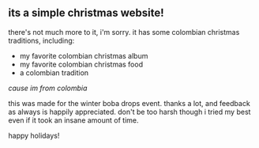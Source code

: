 ## its a simple christmas website!
there's not much more to it, i'm sorry. it has some colombian christmas traditions, including:
- my favorite colombian christmas album
- my favorite colombian christmas food
- a colombian tradition

_cause im from colombia_



this was made for the winter boba drops event. thanks a lot, and feedback as always is happily appreciated. don't be too harsh though i tried my best even if it took an insane amount of time.

happy holidays!